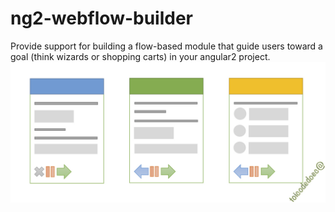 # ng2-webflow-builder
Provide support for building a flow-based module that guide users toward a goal (think wizards or shopping carts) in your angular2 project.  
[![WebFlow](https://github.com/doannx/ng2-webflow-builder/blob/master/webflow.jpg)](#features)
